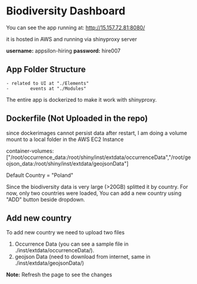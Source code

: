 # Biodiversity Dashboard

You can see the app running at: http://15.157.72.81:8080/

it is hosted in AWS and running via shinyproxy server

**username:** appsilon-hiring
**password:** hire007


## App Folder Structure 
    - related to UI at "./Elements"
    -        events at "./Modules"


The entire app is dockerized to make it work with shinyproxy.
## Dockerfile (Not Uploaded in the repo)
since dockerimages cannot persist data after restart, I am doing a volume mount to a local folder in the AWS EC2 Instance
 
 container-volumes: ["/root/occurrence_data:/root/shiny/inst/extdata/occurrenceData","/root/geojson_data:/root/shiny/inst/extdata/geojsonData"]


Default Country = "Poland"

Since the biodiversity data is very large (>20GB) splitted it by country. For now, only two countries were loaded, You can add a new country using "ADD" button beside dropdown.
## Add new country
To add new country we need to upload two files
   1) Occurrence Data (you can see a sample file in ./inst/extdata/occurrenceData/).
   2) geojson Data (need to download from internet, same in ./inst/extdata/geojsonData/)

**Note:** Refresh the page to see the changes

